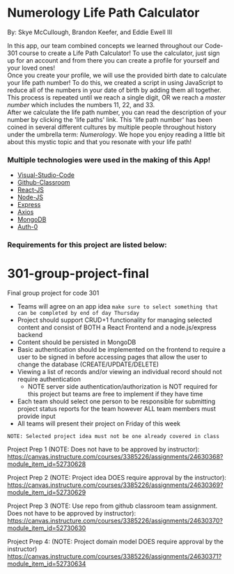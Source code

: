# Numerology Life Path Calculator

By: Skye McCullough, Brandon Keefer, and Eddie Ewell III

In this app, our team combined concepts we learned throughout our Code-301 course to create a Life Path Calculator! To use the calculator, just sign up for an account and from there you can create a profile for yourself and your loved ones! 
<br />
Once you create your profile, we will use the provided birth date to calculate your life path number! To do this, we created a script in using JavaScript to reduce all of the numbers in your date of birth by adding them all together. This process is repeated until we reach a single digit, OR we reach a *master number* which includes the numbers 11, 22, and 33.
<br />
 After we calculate the life path number, you can read the description of your number by clicking the 'life paths' link. This 'life path number' has been coined in several different cultures by multiple people throughout history under the umbrella term: *Numerology*. We hope you enjoy reading a little bit about this mystic topic and that you resonate with your life path! 
<br />

### Multiple technologies were used in the making of this App!

* [Visual-Studio-Code](https://code.visualstudio.com/)
* [Github-Classroom](https://classroom.github.com/)
* [React-JS](https://reactjs.org/)
* [Node-JS](https://nodejs.org/en/)
* [Express](https://expressjs.com/en/starter/generator.html)
* [Axios](https://www.axios.com/)
* [MongoDB](https://www.mongodb.com/)
* [Auth-0](https://auth0.com/)

### Requirements for this project are listed below:



# 301-group-project-final
Final group project for code 301

* Teams will agree on an app idea `make sure to select something that can be completed by end of day Thursday`
* Project should support CRUD+1 functionality for managing selected content and consist of BOTH a React Frontend and a node.js/express backend
* Content should be persisted in MongoDB
* Basic authentication should be implemented on the frontend to require a user to be signed in before accessing pages that allow the user to change the database (CREATE/UPDATE/DELETE)
* Viewing a list of records and/or viewing an individual record should not require authentication
  * NOTE server side authentication/authorization is NOT required for this project but teams are free to implement if they have time
* Each team should select one person to be responsible for submitting project status reports for the team however ALL team members must provide input
* All teams will present their project on Friday of this week

`NOTE: Selected project idea must not be one already covered in class`

Project Prep 1 (NOTE: Does not have to be approved by instructor): https://canvas.instructure.com/courses/3385226/assignments/24630368?module_item_id=52730628

Project Prep 2 (NOTE: Project idea DOES require approval by the instructor): https://canvas.instructure.com/courses/3385226/assignments/24630369?module_item_id=52730629

Project Prep 3 (NOTE: Use repo from github classroom team assignment. Does not have to be approved by instructor): https://canvas.instructure.com/courses/3385226/assignments/24630370?module_item_id=52730630

Project Prep 4: (NOTE: Project domain model DOES require approval by the instructor) https://canvas.instructure.com/courses/3385226/assignments/24630371?module_item_id=52730634



